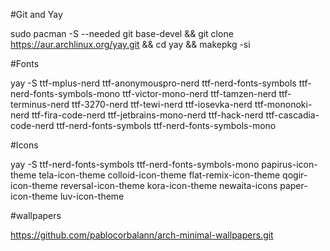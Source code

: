 #Git and Yay

sudo pacman -S --needed git base-devel && git clone https://aur.archlinux.org/yay.git && cd yay && makepkg -si

#Fonts 

yay -S ttf-mplus-nerd ttf-anonymouspro-nerd ttf-nerd-fonts-symbols ttf-nerd-fonts-symbols-mono
ttf-victor-mono-nerd ttf-tamzen-nerd ttf-terminus-nerd ttf-3270-nerd ttf-tewi-nerd ttf-iosevka-nerd ttf-mononoki-nerd
ttf-fira-code-nerd ttf-jetbrains-mono-nerd ttf-hack-nerd ttf-cascadia-code-nerd
ttf-nerd-fonts-symbols ttf-nerd-fonts-symbols-mono

#Icons

yay -S ttf-nerd-fonts-symbols ttf-nerd-fonts-symbols-mono
papirus-icon-theme tela-icon-theme colloid-icon-theme flat-remix-icon-theme qogir-icon-theme reversal-icon-theme kora-icon-theme newaita-icons paper-icon-theme luv-icon-theme

#wallpapers

https://github.com/pablocorbalann/arch-minimal-wallpapers.git
